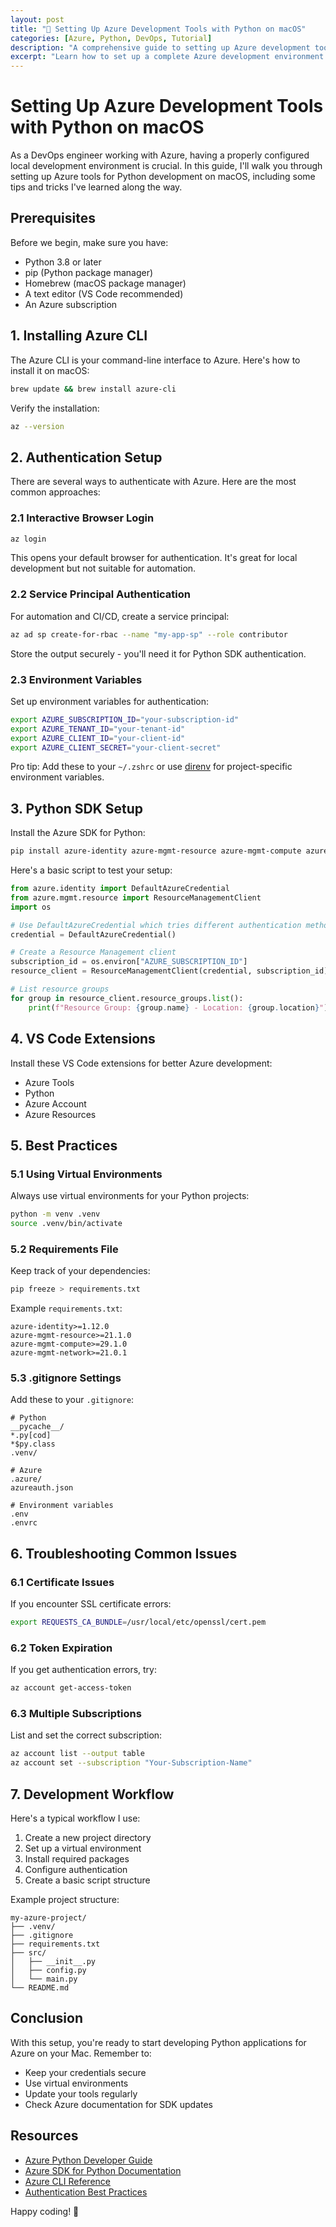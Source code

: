 ```yaml
---
layout: post
title: "🔧 Setting Up Azure Development Tools with Python on macOS"
categories: [Azure, Python, DevOps, Tutorial]
description: "A comprehensive guide to setting up Azure development tools with Python on macOS, including authentication, CLI, and SDK setup."
excerpt: "Learn how to set up a complete Azure development environment on macOS using Python, including authentication methods, CLI tools, and best practices for development."
---
```


# Setting Up Azure Development Tools with Python on macOS

As a DevOps engineer working with Azure, having a properly configured local development environment is crucial. In this guide, I'll walk you through setting up Azure tools for Python development on macOS, including some tips and tricks I've learned along the way.

## Prerequisites

Before we begin, make sure you have:
- Python 3.8 or later
- pip (Python package manager)
- Homebrew (macOS package manager)
- A text editor (VS Code recommended)
- An Azure subscription

## 1. Installing Azure CLI

The Azure CLI is your command-line interface to Azure. Here's how to install it on macOS:

```bash
brew update && brew install azure-cli
```

Verify the installation:

```bash
az --version
```

## 2. Authentication Setup

There are several ways to authenticate with Azure. Here are the most common approaches:

### 2.1 Interactive Browser Login

```bash
az login
```

This opens your default browser for authentication. It's great for local development but not suitable for automation.

### 2.2 Service Principal Authentication

For automation and CI/CD, create a service principal:

```bash
az ad sp create-for-rbac --name "my-app-sp" --role contributor
```

Store the output securely - you'll need it for Python SDK authentication.

### 2.3 Environment Variables

Set up environment variables for authentication:

```bash
export AZURE_SUBSCRIPTION_ID="your-subscription-id"
export AZURE_TENANT_ID="your-tenant-id"
export AZURE_CLIENT_ID="your-client-id"
export AZURE_CLIENT_SECRET="your-client-secret"
```

Pro tip: Add these to your `~/.zshrc` or use [direnv](https://direnv.net/) for project-specific environment variables.

## 3. Python SDK Setup

Install the Azure SDK for Python:

```bash
pip install azure-identity azure-mgmt-resource azure-mgmt-compute azure-mgmt-network
```

Here's a basic script to test your setup:

```python
from azure.identity import DefaultAzureCredential
from azure.mgmt.resource import ResourceManagementClient
import os

# Use DefaultAzureCredential which tries different authentication methods
credential = DefaultAzureCredential()

# Create a Resource Management client
subscription_id = os.environ["AZURE_SUBSCRIPTION_ID"]
resource_client = ResourceManagementClient(credential, subscription_id)

# List resource groups
for group in resource_client.resource_groups.list():
    print(f"Resource Group: {group.name} - Location: {group.location}")
```

## 4. VS Code Extensions

Install these VS Code extensions for better Azure development:

- Azure Tools
- Python
- Azure Account
- Azure Resources

## 5. Best Practices

### 5.1 Using Virtual Environments

Always use virtual environments for your Python projects:

```bash
python -m venv .venv
source .venv/bin/activate
```

### 5.2 Requirements File

Keep track of your dependencies:

```bash
pip freeze > requirements.txt
```

Example `requirements.txt`:
```text
azure-identity>=1.12.0
azure-mgmt-resource>=21.1.0
azure-mgmt-compute>=29.1.0
azure-mgmt-network>=21.0.1
```

### 5.3 .gitignore Settings

Add these to your `.gitignore`:

```text
# Python
__pycache__/
*.py[cod]
*$py.class
.venv/

# Azure
.azure/
azureauth.json

# Environment variables
.env
.envrc
```

## 6. Troubleshooting Common Issues

### 6.1 Certificate Issues

If you encounter SSL certificate errors:

```bash
export REQUESTS_CA_BUNDLE=/usr/local/etc/openssl/cert.pem
```

### 6.2 Token Expiration

If you get authentication errors, try:

```bash
az account get-access-token
```

### 6.3 Multiple Subscriptions

List and set the correct subscription:

```bash
az account list --output table
az account set --subscription "Your-Subscription-Name"
```

## 7. Development Workflow

Here's a typical workflow I use:

1. Create a new project directory
2. Set up a virtual environment
3. Install required packages
4. Configure authentication
5. Create a basic script structure

Example project structure:
```
my-azure-project/
├── .venv/
├── .gitignore
├── requirements.txt
├── src/
│   ├── __init__.py
│   ├── config.py
│   └── main.py
└── README.md
```

## Conclusion

With this setup, you're ready to start developing Python applications for Azure on your Mac. Remember to:
- Keep your credentials secure
- Use virtual environments
- Update your tools regularly
- Check Azure documentation for SDK updates

## Resources

- [Azure Python Developer Guide](https://docs.microsoft.com/en-us/azure/developer/python/)
- [Azure SDK for Python Documentation](https://docs.microsoft.com/en-us/python/api/overview/azure/)
- [Azure CLI Reference](https://docs.microsoft.com/en-us/cli/azure/reference-index)
- [Authentication Best Practices](https://docs.microsoft.com/en-us/azure/developer/python/azure-sdk-authenticate)

Happy coding! 🚀
